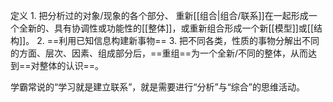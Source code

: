 定义
	1. 把分析过的对象/现象的各个部分、 重新[[组合|组合/联系]]在一起形成一个全新的、具有协调性或功能性的[[整体]]，或重新组合形成一个新[[模型]]或[[结构]]。
	2. ==利用已知信息构建新事物==
	3. 把不同各类，性质的事物分解出不同的方面、层次、因素、组成部分后，==重组==为一个全新/不同的整体，从而达到==对整体的认识==。




学霸常说的“学习就是建立联系”，就是需要进行“分析”与“综合”的思维活动。